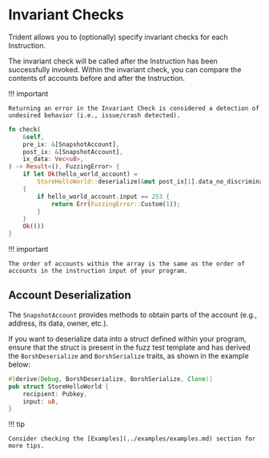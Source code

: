 # Invariant Checks

Trident allows you to (optionally) specify invariant checks for each Instruction.

The invariant check will be called after the Instruction has been successfully invoked. Within the invariant check, you can compare the contents of accounts before and after the Instruction.

!!! important

    Returning an error in the Invariant Check is considered a detection of undesired behavior (i.e., issue/crash detected).

```rust
fn check(
    &self,
    pre_ix: &[SnapshotAccount],
    post_ix: &[SnapshotAccount],
    ix_data: Vec<u8>,
) -> Result<(), FuzzingError> {
    if let Ok(hello_world_account) =
        StoreHelloWorld::deserialize(&mut post_ix[1].data_no_discriminator())
    {
        if hello_world_account.input == 253 {
            return Err(FuzzingError::Custom(1));
        }
    }
    Ok(())
}
```

!!! important

    The order of accounts within the array is the same as the order of accounts in the instruction input of your program.


## Account Deserialization

The `SnapshotAccount` provides methods to obtain parts of the account (e.g., address, its data, owner, etc.).


If you want to deserialize data into a struct defined within your program, ensure that the struct is present in the fuzz test template and has derived the `BorshDeserialize` and `BorshSerialize` traits, as shown in the example below:


```rust
#[derive(Debug, BorshDeserialize, BorshSerialize, Clone)]
pub struct StoreHelloWorld {
    recipient: Pubkey,
    input: u8,
}
```



!!! tip

    Consider checking the [Examples](../examples/examples.md) section for more tips.
